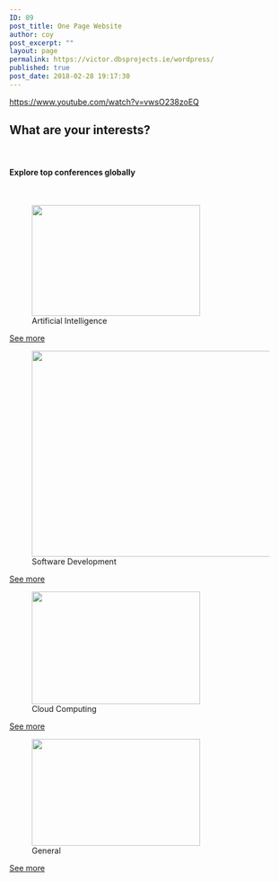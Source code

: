 ```yaml
---
ID: 89
post_title: One Page Website
author: coy
post_excerpt: ""
layout: page
permalink: https://victor.dbsprojects.ie/wordpress/
published: true
post_date: 2018-02-28 19:17:30
---
```

https://www.youtube.com/watch?v=vwsO238zoEQ		
			<h2>What are your interests?</h2>		
			<h4>Explore top conferences globally</h4>		
							<figure>
											<a href="#">
							<img width="300" height="197" src="https://victor.dbsprojects.ie/wordpress/wp-content/uploads/2020/07/da8d7c1f-1268-4f6a-8222-cec3adcb3dcd.sized-1000x1000-1-300x197.jpg" alt="" srcset="https://victor.dbsprojects.ie/wordpress/wp-content/uploads/2020/07/da8d7c1f-1268-4f6a-8222-cec3adcb3dcd.sized-1000x1000-1-300x197.jpg 300w, https://victor.dbsprojects.ie/wordpress/wp-content/uploads/2020/07/da8d7c1f-1268-4f6a-8222-cec3adcb3dcd.sized-1000x1000-1-768x505.jpg 768w, https://victor.dbsprojects.ie/wordpress/wp-content/uploads/2020/07/da8d7c1f-1268-4f6a-8222-cec3adcb3dcd.sized-1000x1000-1.jpg 1000w" sizes="(max-width: 300px) 100vw, 300px" />								</a>
											<figcaption>Artificial Intelligence</figcaption>
										</figure>
			<a href="#" role="button">
						See more
					</a>
							<figure>
											<a href="#">
							<img width="768" height="366" src="https://victor.dbsprojects.ie/wordpress/wp-content/uploads/2020/07/0-768x366.jpg" alt="" srcset="https://victor.dbsprojects.ie/wordpress/wp-content/uploads/2020/07/0-768x366.jpg 768w, https://victor.dbsprojects.ie/wordpress/wp-content/uploads/2020/07/0-300x143.jpg 300w, https://victor.dbsprojects.ie/wordpress/wp-content/uploads/2020/07/0-1024x488.jpg 1024w, https://victor.dbsprojects.ie/wordpress/wp-content/uploads/2020/07/0.jpg 1500w" sizes="(max-width: 768px) 100vw, 768px" />								</a>
											<figcaption>Software Development</figcaption>
										</figure>
			<a href="#" role="button">
						See more
					</a>
							<figure>
											<a href="#">
							<img width="300" height="200" src="https://victor.dbsprojects.ie/wordpress/wp-content/uploads/2020/07/bigstock-d-Rendering-Cloud-Computing-267217441_1024X684-300x200.jpg" alt="" srcset="https://victor.dbsprojects.ie/wordpress/wp-content/uploads/2020/07/bigstock-d-Rendering-Cloud-Computing-267217441_1024X684-300x200.jpg 300w, https://victor.dbsprojects.ie/wordpress/wp-content/uploads/2020/07/bigstock-d-Rendering-Cloud-Computing-267217441_1024X684-768x513.jpg 768w, https://victor.dbsprojects.ie/wordpress/wp-content/uploads/2020/07/bigstock-d-Rendering-Cloud-Computing-267217441_1024X684.jpg 1024w" sizes="(max-width: 300px) 100vw, 300px" />								</a>
											<figcaption>Cloud Computing</figcaption>
										</figure>
			<a href="#" role="button">
						See more
					</a>
							<figure>
											<a href="#">
							<img width="300" height="190" src="https://victor.dbsprojects.ie/wordpress/wp-content/uploads/2020/07/artificial-intelligence-companies-300x190.jpg" alt="" srcset="https://victor.dbsprojects.ie/wordpress/wp-content/uploads/2020/07/artificial-intelligence-companies-300x190.jpg 300w, https://victor.dbsprojects.ie/wordpress/wp-content/uploads/2020/07/artificial-intelligence-companies.jpg 490w" sizes="(max-width: 300px) 100vw, 300px" />								</a>
											<figcaption>General</figcaption>
										</figure>
			<a href="#" role="button">
						See more
					</a>
